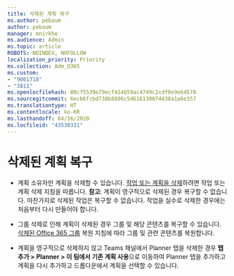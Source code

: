 ```yaml
---
title: 삭제된 계획 복구
ms.author: pebaum
author: pebaum
manager: mnirkhe
ms.audience: Admin
ms.topic: article
ROBOTS: NOINDEX, NOFOLLOW
localization_priority: Priority
ms.collection: Adm_O365
ms.custom:
- "9001718"
- "3811"
ms.openlocfilehash: 80cf5539e79ecf424b59ac4749c2cdf0e9e64578
ms.sourcegitcommit: 6ecb6fcbd738b8896c5d616130074438a1a6e357
ms.translationtype: HT
ms.contentlocale: ko-KR
ms.lasthandoff: 04/16/2020
ms.locfileid: "43530331"
---
```

# <a name="recover-deleted-plans"></a>삭제된 계획 복구

- 계획 소유자만 계획을 삭제할 수 있습니다. [작업 또는 계획을 삭제](https://support.microsoft.com/ko-KR/office/delete-a-task-or-plan-39e10e78-13f0-446d-94cd-9e562648497a.)하려면 작업 또는 계획 삭제 지침을 따릅니다.  **참고**: 계획이 영구적으로 삭제된 경우 복구할 수 없습니다. 마찬가지로 삭제된 작업은 복구할 수 없습니다. 작업을 실수로 삭제한 경우에는 처음부터 다시 만들어야 합니다.

- 그룹 삭제로 인해 계획이 삭제된 경우 그룹 및 해당 콘텐츠를 복구할 수 있습니다. [삭제된 Office 365 그룹](https://docs.microsoft.com/microsoft-365/admin/create-groups/restore-deleted-group?view=o365-worldwide) 복원 지침에 따라 그룹 및 관련 콘텐츠를 복원합니다.

- 계획을 영구적으로 삭제하지 않고 Teams 채널에서 Planner 탭을 삭제한 경우 **탭 추가 > Planner > 이 팀에서 기존 계획 사용**으로 이동하여 Planner 탭을 추가하고 계획을 다시 추가하고 드롭다운에서 계획을 선택할 수 있습니다.
